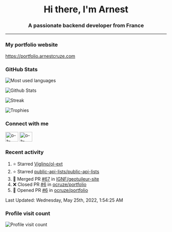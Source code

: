 <h1 align="center">Hi there, I'm Arnest</h1>
<h3 align="center">A passionate backend developer from France</h3>

---

### My portfolio website

https://portfolio.arnestcruze.com

### GitHub Stats

![Most used languages](https://github-readme-stats.vercel.app/api/top-langs/?username=ocruze&langs_count=10&layout=compact&hide=tsql)

![Github Stats](https://github-readme-stats.vercel.app/api?username=ocruze&count_private=true&show_icons=true&title_color=fff&text_color=fff&bg_color=30,36d1dc,904e95)

![Streak](https://github-readme-streak-stats.herokuapp.com/?user=ocruze&)

![Trophies](https://github-profile-trophy.vercel.app/?username=ocruze)

### Connect with me

<p align="left">
  <a href="mailto:o.cruze@live.com" target="blank"><img align="center" src="https://upload.wikimedia.org/wikipedia/commons/d/df/Microsoft_Office_Outlook_%282018%E2%80%93present%29.svg" alt="o-a-cruze" height="30" width="40" /></a>
  <a href="https://linkedin.com/in/o-a-cruze" target="blank"><img align="center" src="https://raw.githubusercontent.com/rahuldkjain/github-profile-readme-generator/master/src/images/icons/Social/linked-in-alt.svg" alt="o-a-cruze" height="30" width="40" /></a>
</p>

### Recent activity

<!--RECENT_ACTIVITY:start-->
1. ⭐ Starred [Viglino/ol-ext](https://github.com/Viglino/ol-ext)
2. ⭐ Starred [public-api-lists/public-api-lists](https://github.com/public-api-lists/public-api-lists)
3. 🎉 Merged PR [#67](https://github.com/IGNF/geotuileur-site/pull/67) in [IGNF/geotuileur-site](https://github.com/IGNF/geotuileur-site)
4. ❌ Closed PR [#6](https://github.com/ocruze/portfolio/pull/6) in [ocruze/portfolio](https://github.com/ocruze/portfolio)
5. 💪 Opened PR [#6](https://github.com/ocruze/portfolio/pull/6) in [ocruze/portfolio](https://github.com/ocruze/portfolio)
<!--RECENT_ACTIVITY:end-->

<!--RECENT_ACTIVITY:last_update-->
Last Updated: Wednesday, May 25th, 2022, 1:54:25 AM
<!--RECENT_ACTIVITY:last_update_end-->

### Profile visit count

![Profile visit count](https://profile-counter.glitch.me/ocruze/count.svg)
